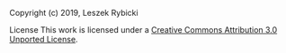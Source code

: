 Copyright (c) 2019, Leszek Rybicki

License
This work is licensed under a [Creative Commons Attribution 3.0 Unported License](http://creativecommons.org/licenses/by/3.0/).
